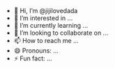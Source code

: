 - 👋 Hi, I’m @jijilovedada
- 👀 I’m interested in ...
- 🌱 I’m currently learning ...
- 💞️ I’m looking to collaborate on ...
- 📫 How to reach me ...
- 😄 Pronouns: ...
- ⚡ Fun fact: ...

<!---
jijilovedada/jijilovedada is a ✨ special ✨ repository because its `README.md` (this file) appears on your GitHub profile.
You can click the Preview link to take a look at your changes.
--->
